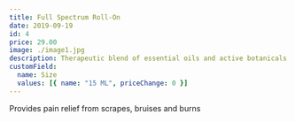 ```yaml
---
title: Full Spectrum Roll-On
date: 2019-09-19
id: 4
price: 29.00
image: ./image1.jpg
description: Therapeutic blend of essential oils and active botanicals for sore, tight muscles and healthy, glowing skin.
customField:
  name: Size
  values: [{ name: "15 ML", priceChange: 0 }]
---
```


Provides pain relief from scrapes, bruises and burns
